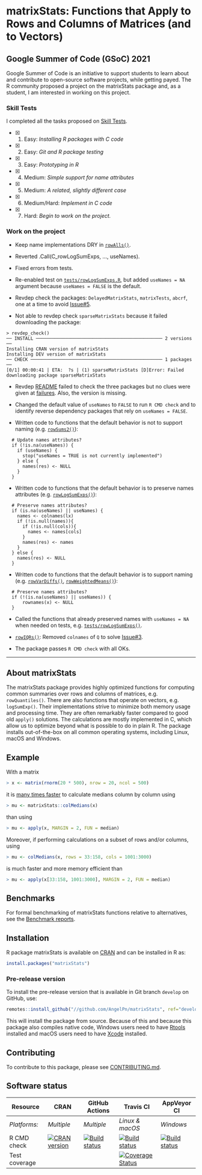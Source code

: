 
# matrixStats: Functions that Apply to Rows and Columns of Matrices (and to Vectors)

## Google Summer of Code (GSoC) 2021

Google Summer of Code is an initiative to support students to learn about and contribute to open-source software projects, while getting payed. The R community proposed a project on the matrixStats package and, as a student, I am interested in working on this project.

### Skill Tests
I completed all the tasks proposed on [Skill Tests](https://github.com/rstats-gsoc/gsoc2021/wiki/matrixStats#skill-tests).

- [x] 1. Easy: _Installing R packages with C code_
- [x] 2. Easy: _Git and R package testing_
- [x] 3. Easy: _Prototyping in R_
- [x] 4. Medium: _Simple support for name attributes_
- [x] 5. Medium: _A related, slightly different case_
- [x] 6. Medium/Hard: _Implement in C code_
- [x] 7. Hard: _Begin to work on the project._

### Work on the project

- Keep name implementations DRY in [`rowAlls()`](https://github.com/AngelPn/matrixStats/blob/useNames-FALSE/R/rowAlls.R#L141-L150).

- Reverted .Call(C_rowLogSumExps, ..., useNames).

- Fixed errors from tests.

- Re-enabled test on [`tests/rowLogSumExps.R`](https://github.com/AngelPn/matrixStats/blob/useNames-FALSE/tests/rowLogSumExps.R#L180-L181), but added `useNames = NA` argument because `useNames = FALSE` is the default.

- Revdep check the packages: `DelayedMatrixStats`, `matrixTests`, `abcrf`, one at a time to avoid [Issue#5](https://github.com/HenrikBengtsson/GSOC-2021-matrixStats/issues/5#issue-921332458).

- Not able to revdep check `sparseMatrixStats` because it failed downloading the package:
```
> revdep_check()
── INSTALL ─────────────────────────────────────────────── 2 versions ──
Installing CRAN version of matrixStats
Installing DEV version of matrixStats
── CHECK ───────────────────────────────────────────────── 1 packages ──
[0/1] 00:00:41 | ETA:  ?s | (1) sparseMatrixStats [D]Error: Failed downloading package sparseMatrixStats
```

- Revdep [README](https://github.com/AngelPn/matrixStats/blob/develop/revdep/README.md#failed-to-check-3) failed to check the three packages but no clues were given at [failures](https://github.com/AngelPn/matrixStats/blob/develop/revdep/failures.md). Also, the version is missing.

- Changed the default value of `useNames` to `FALSE` to run `R CMD check` and to identify reverse dependency packages that rely on `useNames = FALSE`.

- Written code to functions that the default behavior is not to support naming (e.g. [`rowSums2()`](https://github.com/AngelPn/matrixStats/blob/useNames-FALSE/R/rowSums2.R#L25-L31)):
```
  # Update names attributes?
  if (!is.na(useNames)) {
    if (useNames) {
      stop("useNames = TRUE is not currently implemented")
    } else {
      names(res) <- NULL
    }
  }
```

- Written code to functions that the default behavior is to preserve names attributes (e.g. [`rowLogSumExps()`](https://github.com/AngelPn/matrixStats/blob/useNames-FALSE/R/rowLogSumExps.R#L76-L87)):
```
  # Preserve names attributes?
  if (is.na(useNames) || useNames) {
    names <- colnames(lx)
    if (!is.null(names)){
      if (!is.null(cols)){
        names <- names[cols]
      }
      names(res) <- names
    }
  } else {
    names(res) <- NULL
  }
```

- Written code to functions that the default behavior is to support naming (e.g. [`rowVarDiffs()`](https://github.com/AngelPn/matrixStats/blob/useNames-FALSE/R/varDiff.R#L250-L253), [`rowWeightedMeans()`](https://github.com/AngelPn/matrixStats/blob/useNames-FALSE/R/rowWeightedMeans.R#L120-L123)):
```
  # Preserve names attributes?
  if (!(is.na(useNames) || useNames)) {
      rownames(x) <- NULL
  }
```

- Called the functions that already preserved names with `useNames = NA` when needed on tests, e.g. [`tests/rowLogSumExps()`](https://github.com/AngelPn/matrixStats/blob/useNames-FALSE/tests/rowLogSumExps.R#L56-L62).

- [`rowIQRs()`](https://github.com/AngelPn/matrixStats/blob/useNames-FALSE/R/rowIQRs.R#L30): Removed `colnames` of `Q` to solve [Issue#3](https://github.com/HenrikBengtsson/GSOC-2021-matrixStats/issues/3#issuecomment-857839472).

- The package passes `R CMD check` with all OKs.

---

## About matrixStats

The matrixStats package provides highly optimized functions for
computing common summaries over rows and columns of matrices,
e.g. `rowQuantiles()`. There are also functions that operate on vectors,
e.g. `logSumExp()`. Their implementations strive to minimize both memory
usage and processing time. They are often remarkably faster compared
to good old `apply()` solutions. The calculations are mostly implemented
in C, which allow us to optimize beyond what is possible to do in
plain R. The package installs out-of-the-box on all common operating
systems, including Linux, macOS and Windows.

## Example
With a matrix
```r
> x <- matrix(rnorm(20 * 500), nrow = 20, ncol = 500)
```
it is [many times
faster](http://www.jottr.org/2015/01/matrixStats-0.13.1.html) to
calculate medians column by column using
```r
> mu <- matrixStats::colMedians(x)
```
than using
```r
> mu <- apply(x, MARGIN = 2, FUN = median)
```

Moreover, if performing calculations on a subset of rows and/or
columns, using
```r
> mu <- colMedians(x, rows = 33:158, cols = 1001:3000)
```
is much faster and more memory efficient than
```r
> mu <- apply(x[33:158, 1001:3000], MARGIN = 2, FUN = median)
```

## Benchmarks
For formal benchmarking of matrixStats functions relative to
alternatives, see the [Benchmark reports](https://github.com/HenrikBengtsson/matrixStats/wiki/Benchmark-reports).

## Installation
R package matrixStats is available on [CRAN](https://cran.r-project.org/package=matrixStats) and can be installed in R as:
```r
install.packages("matrixStats")
```


### Pre-release version

To install the pre-release version that is available in Git branch `develop` on GitHub, use:
```r
remotes::install_github("//github.com/AngelPn/matrixStats", ref="develop")
```
This will install the package from source.  Because of this and because this package also compiles native code, Windows users need to have [Rtools](https://cran.r-project.org/bin/windows/Rtools/) installed and macOS users need to have [Xcode](https://developer.apple.com/xcode/) installed.


<!-- pkgdown-drop-below -->

<!-- pkgdown-drop-below -->

## Contributing

To contribute to this package, please see [CONTRIBUTING.md](CONTRIBUTING.md).
 

## Software status

| Resource      | CRAN        | GitHub Actions      | Travis CI       | AppVeyor CI      |
| ------------- | ------------------- | ------------------- | --------------- | ---------------- |
| _Platforms:_  | _Multiple_          | _Multiple_          | _Linux & macOS_ | _Windows_        |
| R CMD check   | <a href="https://cran.r-project.org/web/checks/check_results_matrixStats.html"><img border="0" src="http://www.r-pkg.org/badges/version/matrixStats" alt="CRAN version"></a> | <a href="https://github.com/HenrikBengtsson/matrixStats/actions?query=workflow%3AR-CMD-check"><img src="https://github.com/HenrikBengtsson/matrixStats/workflows/R-CMD-check/badge.svg?branch=develop" alt="Build status"></a>       | <a href="https://travis-ci.org/HenrikBengtsson/matrixStats"><img src="https://travis-ci.org/HenrikBengtsson/matrixStats.svg" alt="Build status"></a>   | <a href="https://ci.appveyor.com/project/HenrikBengtsson/matrixstats"><img src="https://ci.appveyor.com/api/projects/status/github/HenrikBengtsson/matrixStats?svg=true" alt="Build status"></a> |
| Test coverage |                     |                     | <a href="https://codecov.io/gh/HenrikBengtsson/matrixStats"><img src="https://codecov.io/gh/HenrikBengtsson/matrixStats/branch/develop/graph/badge.svg" alt="Coverage Status"/></a>     |                  |

